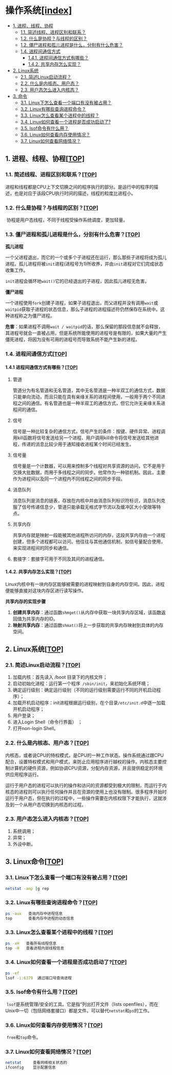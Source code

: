 # 操作系统[[index]](https://github.com/Linkhhh/notes)

- [1. 进程、线程、协程](#1-进程线程协程TOP)
  - [1.1. 简述线程、进程区别和联系？](#11-简述线程进程区别和联系TOP)
  - [1.2. 什么是协程？与线程的区别？](#12-什么是协程与线程的区别TOP)
  - [1.2. 僵尸进程和孤儿进程是什么，分别有什么危害？](#12-僵尸进程和孤儿进程是什么分别有什么危害TOP)
  - [1.4. 进程间通信方式](#14-进程间通信方式TOP)
    - [1.4.1. 进程间通信方式有哪些？](#141-进程间通信方式有哪些TOP)
    - [1.4.2. 共享内存怎么实现？](#142-共享内存怎么实现TOP)
- [2. Linux系统](#2-Linux系统TOP)
  - [2.1. 简述Linux启动流程？](#21-简述Linux启动流程TOP)
  - [2.2. 什么是内核态、用户态？](#22-什么是内核态系统态TOP)
  - [2.3. 用户态怎么进入内核态？](#23-用户态怎么进入内核态TOP)
- [3. 命令](#3-命令TOP)
  - [3.1. Linux下怎么查看一个端口有没有被占用？](#31-Linux下怎么查看一个端口有没有被占用TOP)
  - [3.2. Linux有哪些查询进程命令？](#32-Linux有哪些查询进程命令TOP)
  - [3.3. Linux怎么查看某个进程中的线程？](#33-Linux怎么查看某个进程中的线程TOP)
  - [3.4. Linux如何查看一个进程是否成功启动了?](#34-Linux如何查看一个进程是否成功启动了TOP)
  - [3.5. lsof命令有什么用？](#35-lsof命令有什么用TOP)
  - [3.6. Linux如何查看内存使用情况？](#36-Linux如何查看内存使用情况TOP)
  - [3.7. Linux如何查看网络情况？](#37-Linux如何查看网络情况TOP)

## 1. 进程、线程、协程[[TOP]](#操作系统)

### 1.1. 简述线程、进程区别和联系？[[TOP]](#操作系统)

​		进程和线程都是CPU上下文切换之间的程序执行的部分。是运行中的程序的描述，也是对应于该段CPU执行时间的描述，线程的粒度比进程小。

### 1.2. 什么是协程？与线程的区别？[[TOP]](#操作系统)

​		协程是用户态线程，不同于线程受操作系统调度，更加轻量。

### 1.3. 僵尸进程和孤儿进程是什么，分别有什么危害？[[TOP]](#操作系统)

**孤儿进程**

​		一个父进程退出，而它的一个或多个子进程还在运行，那么那些子进程将成为孤儿进程。孤儿进程将被`init`进程(进程号为1)所收养，并由`init`进程对它们完成状态收集工作。

​		`init`进程会循环地`wait()`它的已经退出的子进程，因此孤儿进程无危害。

**僵尸进程**

​		一个进程使用`fork`创建子进程，如果子进程退出，而父进程并没有调用`wait`或`waitpid`获取子进程的状态信息，那么子进程的进程描述符仍然保存在系统中。这种进程称之为僵尸进程。

**危害**：如果进程不调用`wait / waitpid`的话，那么保留的那段信息就不会释放，其进程号就会一直被占用，但是系统所能使用的进程号是有限的，如果大量的产生僵死进程，将因为没有可用的进程号而导致系统不能产生新的进程。

### 1.4. 进程间通信方式[[TOP]](#操作系统)

#### 1.4.1 进程间通信方式有哪些？[[TOP]](#操作系统)

1. 管道

   ​		管道分为有名管道和无名管道，其中无名管道是一种半双工的通信方式，数据只能单向流动，而且只能在具有亲缘关系的进程间使用，一般用于两个不同进程之间的通信。有名管道也是一种半双工的通信方式，但它允许无亲缘关系进程间的通信。

2. 信号

   ​		信号是一种比较复杂的通信方式，信号产生的条件：按键、硬件异常、进程调用kill函数将信号发送给另一个进程、用户调用kill命令将信号发送给其他进程，传递的消息比较少用于通知接收进程某个时间已经发生。

3. 信号量

   ​		信号量是一个计数器，可以用来控制多个线程对共享资源的访问，它不是用于交换大批数据，而用于多线程之间的同步。他常作为一种锁机制。因此，主要作为进程间以及同一个进程内不同线程之间的同步手段。

4. 消息队列

   ​		消息队列是消息的链表，存放在内核中并由消息队列标识符标识，消息队列克服了信号传递信息少，管道只能承载无格式字节流以及缓冲区大小受限等特点。

5. 共享内存

   ​		共享内存就是映射一段能被其他进程所访问的内存，这段共享内存由一个进程创建，但多个进程都可以访问。他往往与其他通信机制，如信号量配合使用，来实现进程间的同步和通信。

6. 套接字：套接字可用于不同及其间的进程通信。

#### 1.4.2. 共享内存怎么实现？[[TOP]](#操作系统)

​		Linux内核中有一块内存区能够被需要的进程映射到自身的内存空间。因此，进程便能够直接对这块内存区进行读写操作。

**共享内存的实现步骤**

1. **创建共享内存**：通过函数`shmget()`从内存中获取一块共享内存区域，该函数返回值为共享内存的ID。
2. **映射共享内存**：通过函数`shmat()`将上一步获取的共享内存映射到具体的内存空间。

## 2. Linux系统[[TOP]](#操作系统)

### 2.1. 简述Linux启动流程？[[TOP]](#操作系统)

1. 加载内核：首先读入 /boot 目录下的内核文件；
2. 启动初始化进程：运行第一个程序` /sbin/init`，来初始化系统环境；
3. 确定运行级别：确定运行级别（不同的运行级别需要运行不同的开机启动程序）；
4. 加载开机启动程序：init进程根据运行级别，在个目录` /etc/init.d `中逐一加载开机启动程序；
5. 用户登录；
6. 进入Login Shell（命令行界面） ；
7. 打开non-login Shell。

### 2.2. 什么是内核态、用户态？[[TOP]](#操作系统)

​		内核态，或者说CPU的特权模式，是CPU的一种工作状态。操作系统通过跟CPU配合，设置特权模式和用户模式，来防止应用程序进行越权的操作。内核态主要控制计算机的硬件资源，例如协调CPU资源，分配内存资源，并且提供稳定的环境供应用程序运行。

​		运行于用户态的进程可以执行的操作和访问的资源都受到极大的限制，而运行于内核态的进程则可以执行任何操作并且在资源的使用上也没有限制。很多程序开始时运行于用户态，但在执行的过程中，一些操作需要在内核权限下才能执行，这就涉及到一个从用户态切换到内核态的过程。

### 2.3. 用户态怎么进入内核态？[[TOP]](#操作系统)

1. 系统调用；
2. 异常；
3. 外设中断。

## 3. Linux命令[[TOP]](#操作系统)

### 3.1. Linux下怎么查看一个端口有没有被占用？[[TOP]](#操作系统)

```bash
netstat -anp |g rep
```

### 3.2. Linux有哪些查询进程命令？[[TOP]](#操作系统)

```bash
ps -aux   查询内存中进程信息
top       查看内存中进程的动态信息
```

### 3.3. Linux怎么查看某个进程中的线程？[[TOP]](#操作系统)

```bash
ps -xH   查看所有线程信息
top -H   查看进程内部线程信息
```

### 3.4. Linux如何查看一个进程是否成功启动了?[[TOP]](#操作系统)

```bash
ps -ef
lsof -i:6379  通过端口号查询进程
```

### 3.5. lsof命令有什么用？[[TOP]](#操作系统)

​		`lsof`是系统管理/安全的工具。它是指“列出打开文件（lists openfiles），而在Unix中一切（包括网络套接口）都是文件。可以替代`netstat`和`ps`的工作。

### 3.6. Linux如何查看内存使用情况？[[TOP]](#操作系统)

​		`free`和`top`命令。

### 3.7. Linux如何查看网络情况？[[TOP]](#操作系统)

```bash
netstat     查看网络相关状态的
ifconfig    显示配置信息
```
